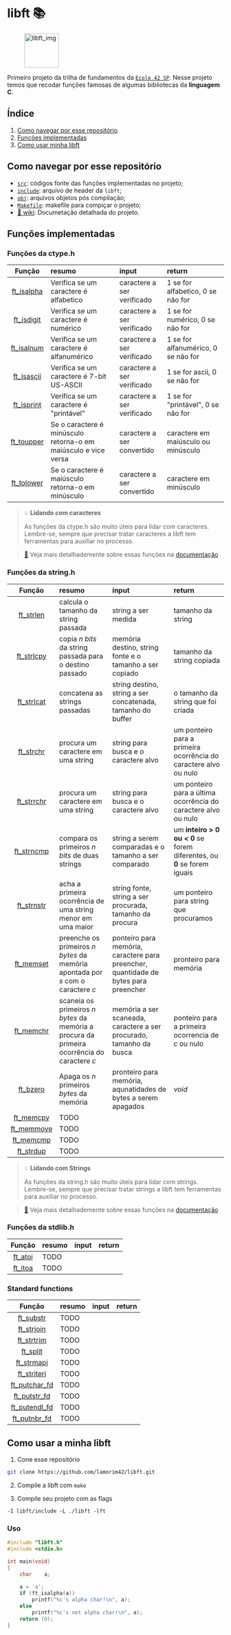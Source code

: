# libft :books:

<figure>
	<img height="80" width="80" src="https://game.42sp.org.br/static/assets/achievements/libfte.png" alt="libft_img">
</figure>
	
Primeiro projeto da trilha de fundamentos da [`Ecole 42 SP`](https://www.42sp.org.br/). Nesse projeto temos que recodar funções famosas de algumas bibliotecas da **linguagem C**.

## Índice

1. [Como navegar por esse repositório](#como-navegar)
2. [Funções implementadas](#funcoes)
3. [Como usar minha libft](#usando_lib)

<h2 id="como-navegar">Como navegar por esse repositório</h2>

- [`src`](https://github.com/lamorim42/libft/tree/master/src): códigos fonte das funções implementadas no projeto;
- [`include`](https://github.com/lamorim42/libft/tree/master/include): arquivo de header da `libft`;
- [`obj`](https://github.com/lamorim42/libft/tree/master/obj): arquivos objetos pós compilação;
- [`Makefile`](https://github.com/lamorim42/libft/blob/master/Makefile): makefile para compiçar o projeto;
- [:closed_book: wiki](https://github.com/lamorim42/libft/wiki): Documetação detalhada do projeto.

<h2 id="funcoes">Funções implementadas</h2>

### Funções da ctype.h

| Função | resumo | input | return |
| :----: | :----- | :---- | :----- |
| [ft_isalpha](https://github.com/lamorim42/libft/blob/master/src/ft_isalpha.c) | Verifica se um caractere é alfabetico | caractere a ser verificado | 1 se for alfabetico, 0 se não for |
| [ft_isdigit](https://github.com/lamorim42/libft/blob/master/src/ft_isdigit.c) | Verifica se um caractere é numérico | caractere a ser verificado | 1 se for numérico, 0 se não for |
| [ft_isalnum](https://github.com/lamorim42/libft/blob/master/src/ft_isalnum.c) | Verifica se um caractere é alfanumérico | caractere a ser verificado | 1 se for alfanumérico, 0 se não for |
| [ft_isascii](https://github.com/lamorim42/libft/blob/master/src/ft_isascii.c) | Verifica se um caractere é 7-bit US-ASCII | caractere a ser verificado | 1 se for ascii, 0 se não for |
| [ft_isprint](https://github.com/lamorim42/libft/blob/master/src/ft_isprint.c) | Verifica se um caractere é "printável" | caractere a ser verificado | 1 se for "printável", 0 se não for |
| [ft_toupper](https://github.com/lamorim42/libft/blob/master/src/ft_toupper.c) | Se o caractere é minúsculo retorna-o em maiúsculo e vice versa | caractere a ser convertido | caractere em maiúsculo ou minúsculo |
| [ft_tolower](https://github.com/lamorim42/libft/blob/master/src/ft_tolower.c) | Se o caractere é maiúsculo retorna-o em minúsculo | caractere a ser convertido | caractere em minúsculo |

> :bulb: **Lidando com caracteres**
> 
> As funções da ctype.h são muito úteis para lidar com caracteres. Lembre-se, sempre que precisar tratar caracteres a libft tem ferramentas
> para auxiliar no processo.

> [:closed_book:](https://github.com/lamorim42/libft/wiki) Veja mais detalhademente sobre essas funções na [documentação](https://github.com/lamorim42/libft/wiki)

### Funções da string.h

| Função | resumo | input | return |
| :----: | :----- | :---- | :----- |
| [ft_strlen](https://github.com/lamorim42/libft/blob/master/src/ft_strlen.c) | calcula o tamanho da string passada | string a ser medida | tamanho da string |
| [ft_strlcpy](https://github.com/lamorim42/libft/blob/master/src/ft_strlcpy.c) | copia *n bits* da string passada para o destino passado | memória destino, string fonte e o tamanho a ser copiado | tamanho da string copiada |
| [ft_strlcat](https://github.com/lamorim42/libft/blob/master/src/ft_strlcat.c) | concatena as strings passadas | string destino, string a ser concatenada, tamanho do buffer | o tamanho da string que foi criada |
| [ft_strchr](https://github.com/lamorim42/libft/blob/master/src/ft_strchr.c) | procura um caractere em uma string | string para busca e o caractere alvo | um ponteiro para a primeira ocorrência do caractere alvo ou nulo |
| [ft_strrchr](https://github.com/lamorim42/libft/blob/master/src/ft_strrchr.c) | procura um caractere em uma string | string para busca e o caractere alvo | um ponteiro para a última ocorrência do caractere alvo ou nulo |
| [ft_strncmp](https://github.com/lamorim42/libft/blob/master/src/ft_strncmp.c) | compara os primeiros *n bits* de duas strings | string a serem comparadas e o tamanho a ser comparado | um **inteiro > 0 ou < 0** se forem diferentes, ou **0** se forem iguais |
| [ft_strnstr](https://github.com/lamorim42/libft/blob/master/src/ft_strnstr.c) | acha a primeira ocorrência de uma string menor em uma maior | string fonte, string a ser procurada, tamanho da procura | um ponteiro para string que procuramos |
| [ft_memset](https://github.com/lamorim42/libft/blob/master/src/ft_memset.c) | preenche os primeiros *n bytes* da memória apontada por *s* com o caractere *c* | ponteiro para memória, caractere para preencher, quantidade de bytes para preencher | pronteiro para memória |
| [ft_memchr](https://github.com/lamorim42/libft/blob/master/src/ft_memchr.c) | scaneia os primeiros *n bytes* da memória a procura da primeira ocorrência do caractere *c* | memória a ser scaneada, caractere a ser procurado, tamanho da busca | ponteiro para a primeira ocorrencia de *c* ou nulo |
| [ft_bzero](https://github.com/lamorim42/libft/blob/master/src/ft_bzero.c) | Apaga os *n* primeiros *bytes* da memória | pronteiro para memória, aqunatidades de bytes a serem apagados | *void* |
| [ft_memcpy](https://github.com/lamorim42/libft/blob/master/src/ft_memcpy.c) | TODO |  |  |
| [ft_memmove](https://github.com/lamorim42/libft/blob/master/src/ft_memmove.c) | TODO |  |  |
| [ft_memcmp](https://github.com/lamorim42/libft/blob/master/src/ft_memcmp.c) | TODO |  |  |
| [ft_strdup](https://github.com/lamorim42/libft/blob/master/src/ft_strdup.c) | TODO |  |  |

> :bulb: **Lidando com Strings**
> 
> As funções da string.h são muito úteis para lidar com strings. Lembre-se, sempre que precisar tratar strings a libft tem ferramentas
> para auxiliar no processo.

> [:closed_book:](https://github.com/lamorim42/libft/wiki) Veja mais detalhademente sobre essas funções na [documentação](https://github.com/lamorim42/libft/wiki)

### Funções da stdlib.h

| Função | resumo | input | return |
| :----: | :----- | :---- | :----- |
| [ft_atoi](https://github.com/lamorim42/libft/blob/master/src/ft_atoi.c) | TODO |  |  |
| [ft_itoa](https://github.com/lamorim42/libft/blob/master/src/ft_itoa.c) | TODO |  |  |

### Standard functions

| Função | resumo | input | return |
| :----: | :----- | :---- | :----- |
| [ft_substr](https://github.com/lamorim42/libft/blob/master/src/ft_substr.c) | TODO |  |  |
| [ft_strjoin](https://github.com/lamorim42/libft/blob/master/src/ft_strjoin.c) | TODO |  |  |
| [ft_strtrim](https://github.com/lamorim42/libft/blob/master/src/ft_strtrim.c) | TODO |  |  |
| [ft_split](https://github.com/lamorim42/libft/blob/master/src/ft_split.c) | TODO |  |  |
| [ft_strmapi](https://github.com/lamorim42/libft/blob/master/src/ft_strmapi.c) | TODO |  |  |
| [ft_striteri](https://github.com/lamorim42/libft/blob/master/src/ft_striteri.c) | TODO |  |  |
| [ft_putchar_fd](https://github.com/lamorim42/libft/blob/master/src/ft_putchar_fd.c) | TODO |  |  |
| [ft_putstr_fd](https://github.com/lamorim42/libft/blob/master/src/ft_putstr_fd.c) | TODO |  |  |
| [ft_putendl_fd](https://github.com/lamorim42/libft/blob/master/src/ft_putendl_fd.c) | TODO |  |  |
| [ft_putnbr_fd](https://github.com/lamorim42/libft/blob/master/src/ft_putnbr_fd.c) | TODO |  |  |

<h2 id="usando_lib">Como usar a minha libft</h2>

1. Cone esse repositório

```bash
git clone https://github.com/lamorim42/libft.git
```

2. Compile a libft com `make`

3. Compile seu projeto com as flags

```
-I libft/include -L ./libft -lft
```

### Uso

```c
#include "libft.h"
#include <stdio.h>

int	main(void)
{
	char	a;
	
	a = 'a';
	if (ft_isalpha(a))
		printf("%c's alpha char!\n", a);
	else
		printf("%c's not alpha char!\n", a);
	return (0);
}
```
